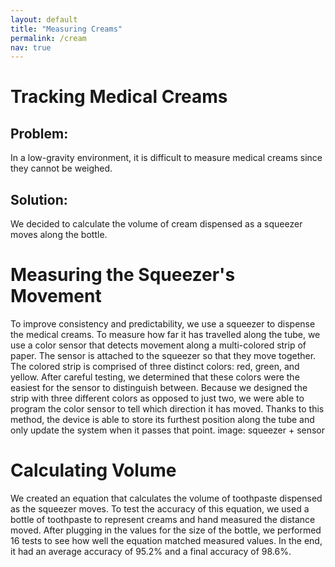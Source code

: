 ```yaml
---
layout: default
title: "Measuring Creams"
permalink: /cream
nav: true
---
```

# Tracking Medical Creams
## Problem:
In a low-gravity environment, it is difficult to measure medical creams since they cannot be weighed.
## Solution:
We decided to calculate the volume of cream dispensed as a squeezer moves along the bottle.
# Measuring the Squeezer's Movement
To improve consistency and predictability, we use a squeezer to dispense the medical creams. To measure how far it has travelled along the tube, we use a color sensor that detects movement along a multi-colored strip of paper. The sensor is attached to the squeezer so that they move together. The colored strip is comprised of three distinct colors: red, green, and yellow. After careful testing, we determined that these colors were the easiest for the sensor to distinguish between. Because we designed the strip with three different colors as opposed to just two, we were able to program the color sensor to tell which direction it has moved. Thanks to this method, the device is able to store its furthest position along the tube and only update the system when it passes that point.
image: squeezer + sensor
# Calculating Volume
We created an equation that calculates the volume of toothpaste dispensed as the squeezer moves. To test the accuracy of this equation, we used a bottle of toothpaste to represent creams and hand measured the distance moved. After plugging in the values for the size of the bottle, we performed 16 tests to see how well the equation matched measured values. In the end, it had an average accuracy of 95.2% and a final accuracy of 98.6%.
